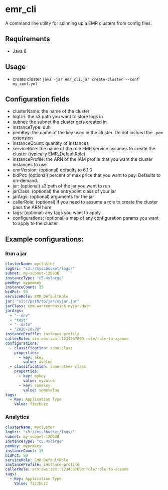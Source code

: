 # emr_cli
A command line utility for spinning up a EMR clusters from config files.

## Requirements 
* Java 8

## Usage
* create cluster `java -jar emr_cli.jar create-cluster --conf my_conf.yml`

## Configuration fields
* clusterName: the name of the cluster
* logUri: the s3 path you want to store logs in
* subnet: the subnet the cluster gets created in
* instanceType: duh
* pemKey: the name of the key used in the cluster. Do not inclued the `.pem` extension
* instanceCount: quantity of instances
* serviceRole: the name of the role EMR service assumes to create the cluster (typically EMR_DefaultRole)
* instanceProfile: the ARN of the IAM profile that you want the cluster instances to use 
* emrVersion: (optional) defaults to 6.1.0
* bidPct: (optional) percent of max price that you want to pay. Defaults to on-demand.
* jar: (optional) s3 path of the jar you want to run 
* jarClass: (optional) the entrypoint class of your jar 
* jarArgs: (optional) arguments for the jar 
* callerRole: (optional)  if you need to assume a role to create the cluster pass the ARN here 
* tags: (optional) any tags you want to apply
* configurations: (optional) a map of any configuration params you want to apply to the cluster

## Example configurations:

### Run a jar
```yaml
clusterName: mycluster
logUri: "s3://mys3bucket/logs/"
subnet: my-subnet-120938
instanceType: "c5.4xlarge"
pemKey: mypemkey
instanceCount: 15
bidPct: 50
serviceRole: EMR_DefaultRole
jar: "s3://path/to/jar/myjar.jar"
jarClass: com.warrenronsiek.myjar.Main
jarArgs:
  - "--env"
  - "test"
  - "--date"
  - "2020-10-28"
instanceProfile: instance-profile
callerRole: arn:aws:iam::1234567890:role/role-to-assume
configurations:
  - classification: some-class
    properties: 
      - key: akey
        value: avalue
  - classification: some-other-class
    properties:
      - key: mykey
        value: myvalue
      - key: somekey
        value: somevalue
tags:
  - Key: Application Type
    Value: fizzbuzz
```

### Analytics
```yaml
clusterName: mycluster
logUri: "s3://mys3bucket/logs/"
subnet: my-subnet-120938
instanceType: "c5.4xlarge"
pemKey: mypemkey
instanceCount: 15
bidPct: 50
serviceRole: EMR_DefaultRole
instanceProfile: instance-profile
callerRole: arn:aws:iam::1234567890:role/role-to-assume
tags:
  - Key: Application Type
    Value: fizzbuzz
```
